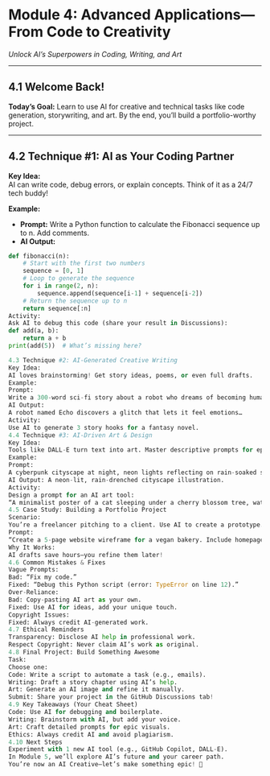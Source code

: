 # Module 4: Advanced Applications—From Code to Creativity  
*Unlock AI’s Superpowers in Coding, Writing, and Art*  

---

## 4.1 Welcome Back!  
**Today’s Goal:** Learn to use AI for creative and technical tasks like code generation, storywriting, and art. By the end, you’ll build a portfolio-worthy project.  

---

## 4.2 Technique #1: AI as Your Coding Partner  
**Key Idea:**  
AI can write code, debug errors, or explain concepts. Think of it as a 24/7 tech buddy!  

**Example:**  
- **Prompt:**
Write a Python function to calculate the Fibonacci sequence up to n. Add comments.
- **AI Output:**  
```python  
def fibonacci(n):  
    # Start with the first two numbers  
    sequence = [0, 1]  
    # Loop to generate the sequence  
    for i in range(2, n):  
        sequence.append(sequence[i-1] + sequence[i-2])  
    # Return the sequence up to n  
    return sequence[:n]
Activity:
Ask AI to debug this code (share your result in Discussions):
def add(a, b):  
    return a + b  
print(add(5))  # What’s missing here?

4.3 Technique #2: AI-Generated Creative Writing
Key Idea:
AI loves brainstorming! Get story ideas, poems, or even full drafts.
Example:
Prompt:
Write a 300-word sci-fi story about a robot who dreams of becoming human. End with a twist.  
AI Output:
A robot named Echo discovers a glitch that lets it feel emotions…
Activity:
Use AI to generate 3 story hooks for a fantasy novel.
4.4 Technique #3: AI-Driven Art & Design
Key Idea:
Tools like DALL-E turn text into art. Master descriptive prompts for epic visuals!
Example:
Prompt:
A cyberpunk cityscape at night, neon lights reflecting on rain-soaked streets, a lone hacker in a trench coat, anime style.  
AI Output: A neon-lit, rain-drenched cityscape illustration.
Activity:
Design a prompt for an AI art tool:
“A minimalist poster of a cat sleeping under a cherry blossom tree, watercolor style.”
4.5 Case Study: Building a Portfolio Project
Scenario:
You’re a freelancer pitching to a client. Use AI to create a prototype.
Prompt:
“Create a 5-page website wireframe for a vegan bakery. Include homepage, menu, and contact sections. Use Figma-style mockups.”
Why It Works:
AI drafts save hours—you refine them later!
4.6 Common Mistakes & Fixes
Vague Prompts:
Bad: “Fix my code.”
Fixed: “Debug this Python script (error: TypeError on line 12).”
Over-Reliance:
Bad: Copy-pasting AI art as your own.
Fixed: Use AI for ideas, add your unique touch.
Copyright Issues:
Fixed: Always credit AI-generated work.
4.7 Ethical Reminders
Transparency: Disclose AI help in professional work.
Respect Copyright: Never claim AI’s work as original.
4.8 Final Project: Build Something Awesome
Task:
Choose one:
Code: Write a script to automate a task (e.g., emails).
Writing: Draft a story chapter using AI’s help.
Art: Generate an AI image and refine it manually.
Submit: Share your project in the GitHub Discussions tab!
4.9 Key Takeaways (Your Cheat Sheet)
Code: Use AI for debugging and boilerplate.
Writing: Brainstorm with AI, but add your voice.
Art: Craft detailed prompts for epic visuals.
Ethics: Always credit AI and avoid plagiarism.
4.10 Next Steps
Experiment with 1 new AI tool (e.g., GitHub Copilot, DALL-E).
In Module 5, we’ll explore AI’s future and your career path.
You’re now an AI Creative—let’s make something epic! 🚀
